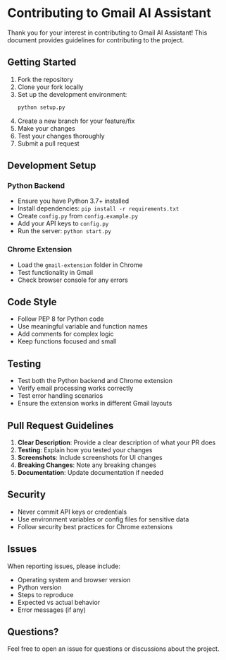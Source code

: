 # Contributing to Gmail AI Assistant

Thank you for your interest in contributing to Gmail AI Assistant! This document provides guidelines for contributing to the project.

## Getting Started

1. Fork the repository
2. Clone your fork locally
3. Set up the development environment:
   ```bash
   python setup.py
   ```
4. Create a new branch for your feature/fix
5. Make your changes
6. Test your changes thoroughly
7. Submit a pull request

## Development Setup

### Python Backend
- Ensure you have Python 3.7+ installed
- Install dependencies: `pip install -r requirements.txt`
- Create `config.py` from `config.example.py`
- Add your API keys to `config.py`
- Run the server: `python start.py`

### Chrome Extension
- Load the `gmail-extension` folder in Chrome
- Test functionality in Gmail
- Check browser console for any errors

## Code Style

- Follow PEP 8 for Python code
- Use meaningful variable and function names
- Add comments for complex logic
- Keep functions focused and small

## Testing

- Test both the Python backend and Chrome extension
- Verify email processing works correctly
- Test error handling scenarios
- Ensure the extension works in different Gmail layouts

## Pull Request Guidelines

1. **Clear Description**: Provide a clear description of what your PR does
2. **Testing**: Explain how you tested your changes
3. **Screenshots**: Include screenshots for UI changes
4. **Breaking Changes**: Note any breaking changes
5. **Documentation**: Update documentation if needed

## Security

- Never commit API keys or credentials
- Use environment variables or config files for sensitive data
- Follow security best practices for Chrome extensions

## Issues

When reporting issues, please include:
- Operating system and browser version
- Python version
- Steps to reproduce
- Expected vs actual behavior
- Error messages (if any)

## Questions?

Feel free to open an issue for questions or discussions about the project.
